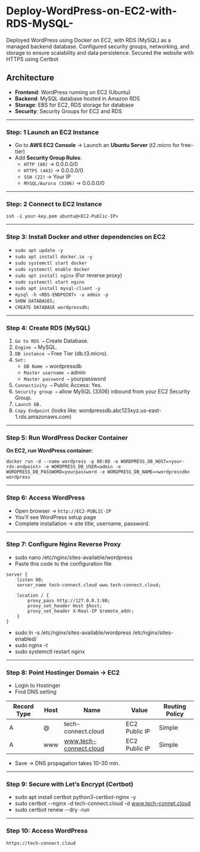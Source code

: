 # Deploy-WordPress-on-EC2-with-RDS-MySQL-

Deployed WordPress using Docker on EC2, with RDS (MySQL) as a managed backend database. Configured security groups, networking, and storage to ensure scalability and data persistence. Secured the website with HTTPS using Certbot

## Architecture  
- **Frontend**: WordPress running on EC2 (Ubuntu)  
- **Backend**: MySQL database hosted in Amazon RDS  
- **Storage**: EBS for EC2, RDS storage for database  
- **Security**: Security Groups for EC2 and RDS  
---
### Step: 1 Launch an EC2 Instance  
- Go to **AWS EC2 Console** → Launch an **Ubuntu Server** (t2.micro for free-tier)  
- Add **Security Group Rules**:  
  - `HTTP (80)` → 0.0.0.0/0  
  - `HTTPS (443)` → 0.0.0.0/0  
  - `SSH (22)` → Your IP
  - `MYSQL/Aurora (3306)` → 0.0.0.0/0
---
### Step: 2 Connect to EC2 Instance  
```
ssh -i your-key.pem ubuntu@<EC2-Public-IP>
```
----
### Step 3: Install Docker and other dependencies on EC2
* ```sudo apt update -y```
* ```sudo apt install docker.io -y```
* ```sudo systemctl start docker```
* ```sudo systemctl enable docker```
* ```sudo apt install nginx``` (For reverse proxy)
* ```sudo systemctl start nginx``` 
* ```sudo apt install mysql-client -y```
* ```mysql -h <RDS-ENDPOINT> -u admin -p```
* ```SHOW DATABASES;```
* ```CREATE DATABASE wordpressdb;```  
---
### Step 4: Create RDS (MySQL)
1. ```Go to RDS →``` Create Database.
2. ```Engine →``` MySQL.
3. ```DB instance →``` Free Tier (db.t3.micro).
4. ```Set:```
    * ```DB Name →``` wordpressdb
    * ```Master username →``` admin
    * ```Master password →``` yourpassword
5. ```Connectivity →``` Public Access: Yes.
6. ```Security group →``` allow MySQL (3306) inbound from your EC2 Security Group.
7. ```Launch DB.```
8. ```Copy Endpoint``` (looks like: wordpressdb.abc123xyz.us-east-1.rds.amazonaws.com)
---
### Step 5: Run WordPress Docker Container
**On EC2, run WordPress container:**

```docker run -d --name wordpress -p 80:80 -e WORDPRESS_DB_HOST=<your-rds-endpoint> -e WORDPRESS_DB_USER=admin -e WORDPRESS_DB_PASSWORD=yourpassword -e WORDPRESS_DB_NAME=<wordpressdb> wordpress```

---
### Step 6: Access WordPress
* Open browser → ```http://EC2-PUBLIC-IP```
* You’ll see WordPress setup page
* Complete installation → site title, username, password.
---

### Step 7: Configure Nginx Reverse Proxy
* sudo nano /etc/nginx/sites-available/wordpress
* Paste this code to the configuration file
```
server {
    listen 80;
    server_name tech-connect.cloud www.tech-connect.cloud;

    location / {
        proxy_pass http://127.0.0.1:80;
        proxy_set_header Host $host;
        proxy_set_header X-Real-IP $remote_addr;
    }
}
```
* sudo ln -s /etc/nginx/sites-available/wordpress /etc/nginx/sites-enabled/
* sudo nginx -t
* sudo systemctl restart nginx
---
### Step 8: Point Hostinger Domain → EC2
* Login to Hostinger
* Find DNS setting

| Record Type |  Host   | Name                   | Value                                      | Routing Policy |
|-------------|---------|------------------------|--------------------------------------------|----------------|
| A           |   @     | tech-connect.cloud     | EC2 Public IP                              | Simple         |
| A           |   www   | www.tech-connect.cloud | EC2 Public IP                              | Simple         |

* Save → DNS propagation takes 10–30 min.
---
### Step 9: Secure with Let’s Encrypt (Certbot)
* sudo apt install certbot python3-certbot-nginx -y
* sudo certbot --nginx -d tech-connect.cloud -d www.tech-connet.cloud
* sudo certbot renew --dry -run
---
### Step 10: Access WordPress
 ```https://tech-connect.cloud```

 



